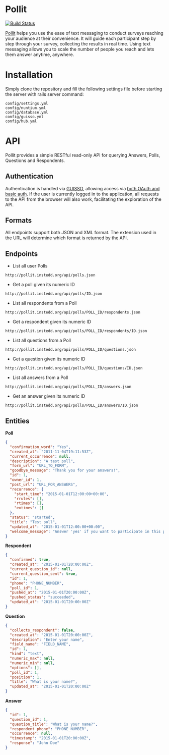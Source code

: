 Pollit
======

[![Build Status](https://travis-ci.org/instedd/pollit.svg)](https://travis-ci.org/instedd/pollit)

[Pollit](pollit.instedd.org) helps you use the ease of text messaging to conduct surveys reaching your audience at their convenience. It will guide each participant step by step through your survey, collecting the results in real time. Using text messaging allows you to scale the number of people you reach and lets them answer anytime, anywhere.

Installation
============

Simply clone the repository and fill the following settings file before starting the server with rails server command:

    config/settings.yml
    config/nuntium.yml
    config/database.yml
    config/guisso.yml
    config/hub.yml

API
===

Pollit provides a simple RESTful read-only API for querying Answers, Polls, Questions and Respondents.

Authentication
--------------

Authentication is handled via [GUISSO](https://github.com/instedd/guisso), allowing access via [both OAuth and basic auth](https://github.com/instedd/alto_guisso_rails#allow-oauth-and-basic-authentication-with-guisso-credentials). If the user is currently logged in to the application, all requests to the API from the browser will also work, facilitating the exploration of the API.

Formats
-------

All endpoints support both JSON and XML format. The extension used in the URL will determine which format is returned by the API.

Endpoints
---------

* List all user Polls
```
http://pollit.instedd.org/api/polls.json
```

* Get a poll given its numeric ID
```
http://pollit.instedd.org/api/polls/ID.json
```

* List all respondents from a Poll
```
http://pollit.instedd.org/api/polls/POLL_ID/respondents.json
```

* Get a respondent given its numeric ID
```
http://pollit.instedd.org/api/polls/POLL_ID/respondents/ID.json
```

* List all questions from a Poll
```
http://pollit.instedd.org/api/polls/POLL_ID/questions.json
```

* Get a question given its numeric ID
```
http://pollit.instedd.org/api/polls/POLL_ID/questions/ID.json
```

* List all answers from a Poll
```
http://pollit.instedd.org/api/polls/POLL_ID/answers.json
```

* Get an answer given its numeric ID
```
http://pollit.instedd.org/api/polls/POLL_ID/answers/ID.json
```

Entities
--------

**Poll**

```json
{
  "confirmation_word": "Yes",
  "created_at": "2011-11-04T19:11:53Z",
  "current_occurrence": null,
  "description": "A test poll",
  "form_url": "URL_TO_FORM",
  "goodbye_message": "Thank you for your answers!",
  "id": 1,
  "owner_id": 1,
  "post_url": "URL_FOR_ANSWERS",
  "recurrence": {
    "start_time": "2015-01-01T12:00:00+00:00",
    "rrules": [],
    "rtimes": [],
    "extimes": []
  },
  "status": "started",
  "title": "Test poll",
  "updated_at": "2015-01-01T12:00:00+00:00",
  "welcome_message": "Answer 'yes' if you want to participate in this poll."
}
```

**Respondent**

```json
{
  "confirmed": true,
  "created_at": "2015-01-01T20:00:00Z",
  "current_question_id": null,
  "current_question_sent": true,
  "id": 1,
  "phone": "PHONE_NUMBER",
  "poll_id": 1,
  "pushed_at": "2015-01-01T20:00:00Z",
  "pushed_status": "succeeded",
  "updated_at": "2015-01-01T20:00:00Z"
}
```

**Question**

```json
{
  "collects_respondent": false,
  "created_at": "2015-01-01T20:00:00Z",
  "description": "Enter your name",
  "field_name": "FIELD_NAME",
  "id": 1,
  "kind": "text",
  "numeric_max": null,
  "numeric_min": null,
  "options": [],
  "poll_id": 1,
  "position": 1,
  "title": "What is your name?",
  "updated_at": "2015-01-01T20:00:00Z"
}
```

**Answer**

```json
{
  "id": 1,
  "question_id": 1,
  "question_title": "What is your name?",
  "respondent_phone": "PHONE_NUMBER",
  "occurrence": null,
  "timestamp": "2015-01-01T20:00:00Z",
  "response": "John Doe"
}
```
